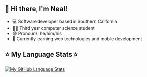 <!--
**nealarch01/nealarch01** is a ✨ _special_ ✨ repository because its `README.md` (this file) appears on your GitHub profile.

Here are some ideas to get you started:

- 🔭 I’m currently working on ...
- 🌱 I’m currently learning ...
- 👯 I’m looking to collaborate on ...
- 🤔 I’m looking for help with ...
- 💬 Ask me about ...
- 📫 How to reach me: ...
- 😄 Pronouns: ...
- ⚡ Fun fact: ...
-->
## 👋 Hi there, I'm Neal!
- 💻 Software developer based in Southern California
- 👨‍🎓 Third year computer science student
- 😄 Pronouns: he/him/his
- 🌱 Currently learning web technologies and mobile development


## ⭐️ My Language Stats ⭐️
[![My GitHub Language Stats](https://github-readme-stats.vercel.app/api/top-langs/?username=nealarch01&langs_count=6&theme=chartreuse-dark&exclude_repo=DSA_CS311&hide=Starlark&layout=compact)]()
